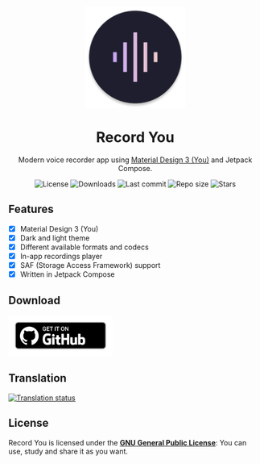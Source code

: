 <!-- ---------- Header ---------- -->
<div align="center">
  <img width="200" height="200"src="app/src/main/res/mipmap-xxxhdpi/ic_launcher_round.png">
  <h1>Record You</h1>
<p>Modern voice recorder app using <a href="https://m3.material.io/">Material Design 3 (You)</a> and Jetpack Compose.</p>

<!-- ---------- Badges ---------- -->
  <div align="center">
    <img alt="License" src="https://img.shields.io/github/license/Bnyro/RecordYou?color=c3e7ff&style=flat-square">
    <img alt="Downloads" src="https://img.shields.io/github/downloads/Bnyro/RecordYou/total.svg?color=c3e7ff&style=flat-square">
    <img alt="Last commit" src="https://img.shields.io/github/last-commit/Bnyro/RecordYou?color=c3e7ff&style=flat-square">
    <img alt="Repo size" src="https://img.shields.io/github/repo-size/Bnyro/RecordYou?color=c3e7ff&style=flat-square">
    <img alt="Stars" src="https://img.shields.io/github/stars/Bnyro/RecordYou?color=c3e7ff&style=flat-square">
    <br>
</div>
</div>

<!-- ---------- Description ---------- -->
## Features

- [x] Material Design 3 (You)
- [x] Dark and light theme
- [X] Different available formats and codecs
- [X] In-app recordings player
- [X] SAF (Storage Access Framework) support
- [X] Written in Jetpack Compose 

<!-- ---------- Download ---------- -->
## Download

[<img src="ghbadge.png" alt="Get it on GitHub" height="80">](https://github.com/bnyro/recordyou/releases)

## Translation
<a href="https://hosted.weblate.org/projects/you-apps/record-you/">
<img src="https://hosted.weblate.org/widgets/you-apps/-/287x66-grey.png" alt="Translation status" />
</a>

## License

Record You is licensed under the [**GNU General Public License**](https://www.gnu.org/licenses/gpl.html): You can use, study and share it as you want.
